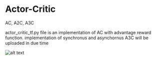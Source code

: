 # Actor-Critic
AC, A2C, A3C

actor_critic_tf.py file is an implementation of AC with advantage reward function. 
implementation of synchronus and asynchornus A3C will be uploaded in due time

![alt text](https://github.com/mgkumar138/Actor-Critic/blob/mc_A2C_cartpole.png?raw=true)
